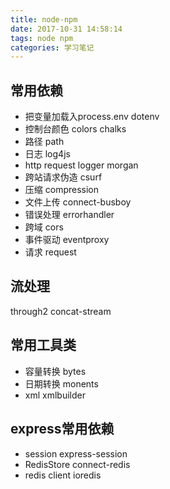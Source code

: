 ```yaml
---
title: node-npm
date: 2017-10-31 14:58:14
tags: node npm
categories: 学习笔记
---
```


## 常用依赖
- 把变量加载入process.env dotenv
- 控制台颜色     colors  chalks
- 路径    path
- 日志    log4js
- http request logger   morgan
- 跨站请求伪造    csurf
- 压缩    compression
- 文件上传  connect-busboy
- 错误处理  errorhandler
- 跨域    cors
- 事件驱动  eventproxy
- 请求  request



## 流处理

through2
concat-stream

## 常用工具类
- 容量转换  bytes
- 日期转换  monents
- xml   xmlbuilder




## express常用依赖
- session   express-session
- RedisStore    connect-redis
- redis client  ioredis

